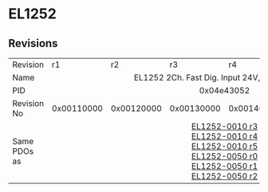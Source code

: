 # EL1252

## Revisions
<table>
<tr>
<td>Revision</td>
<td>r1</td>
<td>r2</td>
<td>r3</td>
<td>r4</td>
<td>r5</td>
<td>r6</td>
</tr>
<tr>
<td>Name</td>
<td colspan=6 align="center">EL1252 2Ch. Fast Dig. Input 24V, 1µs, DC Latch</td>
</tr>
<tr>
<td>PID</td>
<td colspan=6 align="center">0x04e43052</td>
</tr>
<tr>
<td>Revision No</td>
<td>0x00110000</td>
<td>0x00120000</td>
<td>0x00130000</td>
<td>0x00140000</td>
<td>0x00150000</td>
<td>0x00160000</td>
</tr>
<tr>
<td>Same PDOs as</td>
<td></td>
<td colspan=4 align="center"><a href="EL1252-0010.md">EL1252-0010 r3</a><br/><a href="EL1252-0010.md">EL1252-0010 r4</a><br/><a href="EL1252-0010.md">EL1252-0010 r5</a><br/><a href="EL1252-0050.md">EL1252-0050 r0</a><br/><a href="EL1252-0050.md">EL1252-0050 r1</a><br/><a href="EL1252-0050.md">EL1252-0050 r2</a></td>
<td></td>
</tr>
</table>
